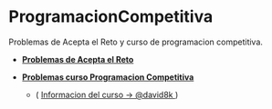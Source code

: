 # ProgramacionCompetitiva
Problemas de Acepta el Reto y curso de programacion competitiva.

* __[Problemas de Acepta el Reto](https://github.com/IvanPerez9/ProgramacionCompetitiva/tree/master/src/aceptaElReto)__

* __[Problemas curso Programacion Competitiva](https://github.com/IvanPerez9/ProgramacionCompetitiva/tree/master/src/programacionCompetitiva)__
  * ( [Informacion del curso -> @david8k ](https://david8k.github.io/) )


